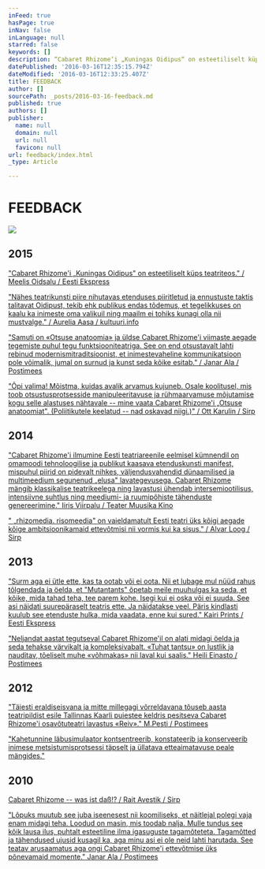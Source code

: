 ```yaml
---
inFeed: true
hasPage: true
inNav: false
inLanguage: null
starred: false
keywords: []
description: “Cabaret Rhizome’i „Kuningas Oidipus“ on esteetiliselt küps teatriteos.” / Meelis Oidsalu / Eesti Ekspress
datePublished: '2016-03-16T12:35:15.794Z'
dateModified: '2016-03-16T12:33:25.407Z'
title: FEEDBACK
author: []
sourcePath: _posts/2016-03-16-feedback.md
published: true
authors: []
publisher:
  name: null
  domain: null
  url: null
  favicon: null
url: feedback/index.html
_type: Article

---
```

# FEEDBACK
![](https://the-grid-user-content.s3-us-west-2.amazonaws.com/9a09207b-ab40-4171-9edc-3974f2e1648b.jpg)

## 2015

["Cabaret Rhizome'i „Kuningas Oidipus" on esteetiliselt küps teatriteos." / Meelis Oidsalu / Eesti Ekspress][0]

["Nähes teatrikunsti piire nihutavas etenduses piiritletud ja ennustuste taktis talitavat Oidipust, tekib ehk publikus endas tõdemus, et tegelikkuses on kaalu ka inimeste oma valikuil ning maailm ei tohiks kunagi olla nii mustvalge." / Aurelia Aasa / kultuuri.info][1]

["Samuti on «Otsuse anatoomia» ja üldse Cabaret Rhizome'i viimaste aegade tegemiste puhul tegu funktsiooniteatriga. See on end otsustavalt lahti rebinud modernismitraditsioonist, et inimestevaheline kommunikatsioon pole võimalik, jumal on surnud ja kunst seda kõike esitab." / Janar Ala / Postimees][2]

["Õpi valima! Mõistma, kuidas avalik arvamus kujuneb. Osale koolitusel, mis toob otsustusprotsesside manipuleeritavuse ja rühmaarvamuse mõjutamise kogu selle alastuses nähtavale -- mine vaata Cabaret Rhizome'i „Otsuse anatoomiat". (Poliitikutele keelatud -- nad oskavad niigi.)" / Ott Karulin / Sirp][3]

## 2014

["Cabaret Rhizome'i ilmumine Eesti teatriareenile eelmisel kümnendil on omamoodi tehnoloogilise ja publikut kaasava etenduskunsti manifest, mispuhul piirid on pidevalt nihkes, väljendusvahendid dünaamilised ja multimeedium segunenud „elusa" lavategevusega. Cabaret Rhizome mängib klassikalise teatrikeelega ning lavastusi ühendab intersemiootilisus, intensiivne suhtlus ning meediumi- ja ruumipõhiste tähenduste genereerimine." Iiris Viirpalu / Teater Muusika Kino][4]

[" „rhizomedia. risomeedia" on vaieldamatult Eesti teatri üks kõigi aegade kõige ambitsioonikamaid ettevõtmisi nii vormis kui ka sisus." / Alvar Loog / Sirp][5]

## 2013

["Surm aga ei ütle ette, kas ta ootab või ei oota. Nii et lubage mul nüüd rahus tõlgendada ja öelda, et "Mutantants" õpetab meile muuhulgas ka seda, et kõike, mida tahad teha, tee parem kohe. Isegi kui ei oska või ei suuda. See asi näidati suurepäraselt teatris ette. Ja näidatakse veel. Päris kindlasti kuulub see etenduste hulka, mida vaadata, enne kui sured." Kairi Prints / Eesti Ekspress][6]

["Neljandat aastat tegutseval Cabaret Rhizome'il on alati midagi öelda ja seda tehakse värvikalt ja kompleksivabalt. «Tuhat tantsu» on lustlik ja nauditav, tõeliselt muhe «võhmakas» nii laval kui saalis." Heili Einasto / Postimees][7]

## 2012

["Täiesti eraldiseisvana ja mitte millegagi võrreldavana tõuseb aasta teatripildist esile Tallinnas Kaarli puiestee keldris pesitseva Cabaret Rhizome'i osavõtuteatri lavastus «Reiv»."  M.Pesti / Postimees][8]

["Kahetunnine läbusimulaator kontsentreerib, konstateerib ja konserveerib inimese metsistumisprotsessi täpselt ja üllatava etteaimatavuse peale mängides."][9]

## 2010

[Cabaret Rhizome -- was ist daß!? / Rait Avestik / Sirp ][10]

["Lõpuks muutub see juba iseenesest nii koomiliseks, et näitlejal polegi vaja enam midagi teha. Loodud on masin, mis toodab nalja. Mulle tundus see kõik lausa ilus, puhtalt esteetiline ilma igasuguste tagamõteteta. Tagamõtted ja tähendused ujusid kusagil ka, aga minu asi ei ole neid lahti harutada. See teatav arusaamatus aga ongi Cabaret Rhizome'i ettevõtmise üks põnevamaid momente." Janar Ala / Postimees][11]

[0]: http://ekspress.delfi.ee/areen/kompleksideta-oidipus?id=73197663
[1]: http://kultuur.info/blogi/blog/aurelia-aasa-raamistatud-inimene-piirideta-teatris/
[2]: http://kultuur.postimees.ee/3153883/teater-kui-pehme-kommunikatsioon
[3]: http://www.sirp.ee/s1-artiklid/teater/rosimanluse-katsepolugoon-valijatele/
[4]: https://leviolondingres.wordpress.com/2014/05/13/cabaret-rhizomei-risoomid/
[5]: http://www.sirp.ee/s1-artiklid/teater/digitaalse-olemise-talutav-kergus/
[6]: http://ekspress.delfi.ee/news/areen/enne-kui-sured-tantsi?id=65991484
[7]: http://kultuur.postimees.ee/1194714/tuhat-tantsu-enne-surma
[8]: http://arvamus.postimees.ee/1083534/teatri-aasta-2012-teatririndel-muutusteta
[9]: http://ekspress.delfi.ee/news/areen/luhiulevaade-maailma-asjust-teatris?id=64144675
[10]: http://www.sirp.ee/s1-artiklid/teater/cabaret-rhizome-was-ist-dass/
[11]: http://kultuur.postimees.ee/354663/tosiste-nagude-naljad-sonatus-teatris